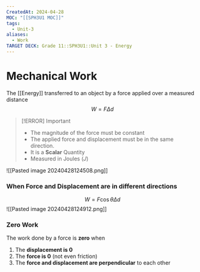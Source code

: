 ```yaml
---
CreatedAt: 2024-04-28
MOC: "[[SPH3U1 MOC]]"
tags:
  - Unit-3
aliases:
  - Work
TARGET DECK: Grade 11::SPH3U1::Unit 3 - Energy
---
```


# Mechanical Work
The [[Energy]] transferred to an object by a force applied over a measured distance
$$W = F\Delta d$$


> [!ERROR] Important
> - The magnitude of the force must be constant
> - The applied force and displacement must be in the same direction.
> - It is a **Scalar** Quantity
> - Measured in Joules ($J$)

![[Pasted image 20240428124508.png]]

### When Force and Displacement are in different directions
$$ W = F\cos \theta \Delta d$$
![[Pasted image 20240428124912.png]]



### Zero Work
The work done by a force is **zero** when


1. The **displacement is 0**
2. The **force is 0** (not even friction)
3. The **force and displacement are perpendicular** to each other
